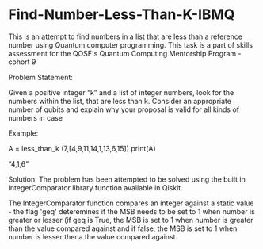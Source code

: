 # Find-Number-Less-Than-K-IBMQ
This is an attempt to find numbers in a list that are less than a reference number using Quantum computer programming.
This task is a part of skills assessment for the QOSF's Quantum Computing Mentorship Program - cohort 9

Problem Statement:

Given a positive integer “k” and a list of integer numbers, look for the numbers within the list, that are less than k. Consider an appropriate number of qubits and explain why your proposal is valid for all kinds of numbers in case 

Example:

A = less_than_k (7,[4,9,11,14,1,13,6,15])
print(A)

“4,1,6”

Solution:
The problem has been attempted to be solved using the built in IntegerComparator library function available in Qiskit. 

The IntegerComparator function compares an integer against a static value - the flag 'geq' deteremines if the MSB needs to be set to 1 
when number is greater or lesser (if geq is True, the MSB is set to 1 when number is greater than the value compared against and if false, the MSB is set to 1 when number is lesser thena the value compared against.


